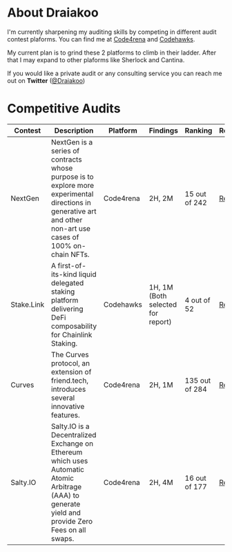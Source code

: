 
# About Draiakoo
I'm currently sharpening my auditing skills by competing in different audit contest plaforms. You can find me at [Code4rena](https://code4rena.com/@Draiakoo) and [Codehawks](https://www.codehawks.com/profile/clk3xadrc0020l808t9unuqkr).

My current plan is to grind these 2 platforms to climb in their ladder. After that I may expand to other plaforms like Sherlock and Cantina.

If you would like a private audit or any consulting service you can reach me out on **Twitter** ([@Draiakoo](https://twitter.com/Draiakoo))

# Competitive Audits
| Contest                   | Description                                                                                                                                                                          | Platform  | Findings | Ranking | Report                                                                                                                                                   |
| ------------------------- | ------------------------------------------------------------------------------------------------------------------------------------------------------------------------------------ | --------- | ------- | ------- | -------------------------------------------------------------------------------------------------------------------------------------------------------- |
| NextGen                   | NextGen is a series of contracts whose purpose is to explore more experimental directions in generative art and other non-art use cases of 100% on-chain NFTs. | Code4rena  | 2H, 2M | 15 out of 242   | [Report](/code4rena/2023-10-nextgen.md)                                                                                                   |
| Stake.Link                 | A first-of-its-kind liquid delegated staking platform delivering DeFi composability for Chainlink Staking. | Codehawks  | 1H, 1M (Both selected for report) |  4 out of 52  | [Report](/codehawks/2023-12-stakelink.md)                                                                                                   |
| Curves       | The Curves protocol, an extension of friend.tech, introduces several innovative features.                                           | Code4rena  | 2H, 1M  | 135 out of 284   | [Report](/code4rena/2024-01-curves.md) |
| Salty.IO       | Salty.IO is a Decentralized Exchange on Ethereum which uses Automatic Atomic Arbitrage (AAA) to generate yield and provide Zero Fees on all swaps.  | Code4rena  | 2H, 4M | 16 out of 177   | [Report](/code4rena/2024-01-saltyio.md) |